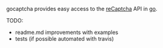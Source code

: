gocaptcha provides easy access to the [reCaptcha](https://www.google.com/recaptcha) API in [go](https://golang.org).

TODO:
- readme.md improvements with examples
- tests (if possible automated with travis)